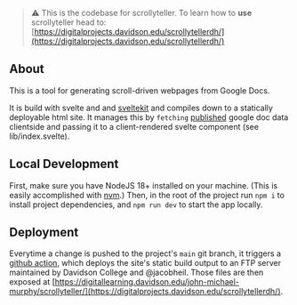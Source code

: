 > ⚠️ This is the codebase for scrollyteller. To learn how to **use** scrollyteller head to: [https://digitalprojects.davidson.edu/scrollytellerdh/](https://digitalprojects.davidson.edu/scrollytellerdh/)

## About

This is a tool for generating scroll-driven webpages from Google Docs.

It is build with svelte and and [sveltekit](https://kit.svelte.dev/docs/introduction) and compiles down to a statically deployable html site. It manages this by `fetching` [published](https://support.google.com/a/users/answer/9308870?hl=en) google doc data clientside and passing it to a client-rendered svelte component (see lib/index.svelte).

## Local Development

First, make sure you have NodeJS 18+ installed on your machine. (This is easily accomplished with [nvm](https://github.com/nvm-sh/nvm).) Then, in the root of the project run `npm i` to install project dependencies, and `npm run dev` to start the app locally.

## Deployment

Everytime a change is pushed to the project's `main` git branch, it triggers a [github action](./.github/workflows/main.yml), which deploys the site's static build output to an FTP server maintained by Davidson College and @jacobheil. Those files are then exposed at [https://digitallearning.davidson.edu/john-michael-murphy/scrollyteller/](https://digitalprojects.davidson.edu/scrollytellerdh/).
